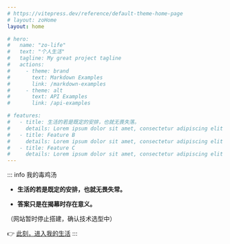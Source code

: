 ```yaml
---
# https://vitepress.dev/reference/default-theme-home-page
# layout: zoHome
layout: home

# hero:
#   name: "zo-life"
#   text: "个人生活"
#   tagline: My great project tagline
#   actions:
#     - theme: brand
#       text: Markdown Examples
#       link: /markdown-examples
#     - theme: alt
#       text: API Examples
#       link: /api-examples

# features:
#   - title: 生活的若是既定的安排，也就无畏失落。
#     details: Lorem ipsum dolor sit amet, consectetur adipiscing elit
#   - title: Feature B
#     details: Lorem ipsum dolor sit amet, consectetur adipiscing elit
#   - title: Feature C
#     details: Lorem ipsum dolor sit amet, consectetur adipiscing elit
---
```


::: info <Badge type='info'>我的毒鸡汤</Badge>
- **生活的若是既定的安排，也就无畏失常。**

- **答案只是在揭幕时存在意义。**

（网站暂时停止搭建，确认技术选型中）

👉 [ 此刻，进入我的生活](/zo-repo/00%20简述.md)
:::